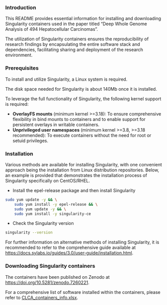 
### Introduction

This README provides essential information for installing and
downloading Singularity containers used in the paper titled “Deep Whole
Genome Analysis of 494 Hepatocellular Carcinomas”.

The utilization of Singularity containers ensures the reproducibility of
research findings by encapsulating the entire software stack and
dependencies, facilitating sharing and deployment of the research
environment.

### Prerequisites

To install and utilize Singularity, a Linux system is required.

The disk space needed for Singularity is about 140Mb once it is
installed.

To leverage the full functionality of Singularity, the following kernel
support is required:

- **OverlayFS mounts** (minimum kernel \>=3.18): To ensure comprehensive
  flexibility in bind mounts to containers and to enable support for
  persistent overlays in writable containers.
- **Unprivileged user namespaces** (minimum kernel \>=3.8, \>=3.18
  recommended): To execute containers without the need for root or
  setuid privileges.

### Installation

Various methods are available for installing Singularity, with one
convenient approach being the installation from Linux distribution
repositories. Below, an example is provided that demonstrates the
installation process of Singularity specifically on CentOS/RHEL.

- Install the epel-release package and then install Singularity

``` bash
sudo yum update -y && \
    sudo yum install -y epel-release && \
    sudo yum update -y && \
    sudo yum install -y singularity-ce
```

- Check the Singularity version

``` bash
singularity --version
```

For further information on alternative methods of installing
Singularity, it is recommended to refer to the comprehensive guide
available at
<https://docs.sylabs.io/guides/3.0/user-guide/installation.html>.

### Downloading Singularity containers

The containers have been published on Zenodo at
<https://doi.org/10.5281/zenodo.7260221>.

For a comprehensive list of software installed within the containers,
please refer to
[CLCA_containers_info.xlsx](https://github.com/ChongJenniferZhang/CLCA_WGS/raw/main/containers/CLCA_containers_info.xlsx).
